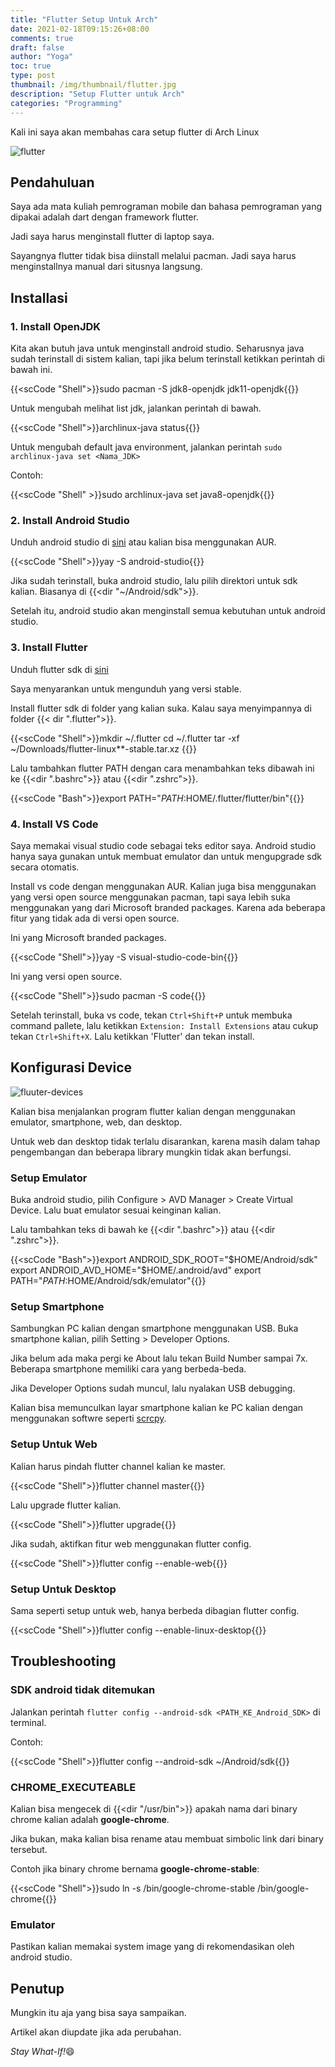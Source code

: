 ```yaml
---
title: "Flutter Setup Untuk Arch"
date: 2021-02-18T09:15:26+08:00
comments: true
draft: false
author: "Yoga"
toc: true
type: post
thumbnail: /img/thumbnail/flutter.jpg
description: "Setup Flutter untuk Arch"
categories: "Programming"
---
```


Kali ini saya akan membahas cara setup flutter di Arch Linux

<!--more-->

![flutter](/img/thumbnail/flutter.jpg)

## Pendahuluan

Saya ada mata kuliah pemrograman mobile dan bahasa pemrograman yang dipakai adalah dart dengan framework flutter.

Jadi saya harus menginstall flutter di laptop saya.

Sayangnya flutter tidak bisa diinstall melalui pacman. Jadi saya harus menginstallnya manual dari situsnya langsung.

## Installasi

### 1. Install OpenJDK

Kita akan butuh java untuk menginstall android studio. Seharusnya java sudah terinstall di sistem kalian, tapi jika belum terinstall
ketikkan perintah di bawah ini.

{{<scCode "Shell">}}sudo pacman -S jdk8-openjdk jdk11-openjdk{{</scCode>}}

Untuk mengubah melihat list jdk, jalankan perintah di bawah.

{{<scCode "Shell">}}archlinux-java status{{</scCode>}}

Untuk mengubah default java environment, jalankan perintah ``sudo archlinux-java set <Nama_JDK>``

Contoh:

{{<scCode "Shell" >}}sudo archlinux-java set java8-openjdk{{</scCode>}}

### 2. Install Android Studio

Unduh android studio di [sini](https://developer.android.com/studio/) atau kalian bisa menggunakan AUR.

{{<scCode "Shell">}}yay -S android-studio{{</scCode>}}

Jika sudah terinstall, buka android studio, lalu pilih direktori untuk sdk kalian. Biasanya di {{<dir "~/Android/sdk">}}.

Setelah itu, android studio akan menginstall semua kebutuhan untuk android studio.

### 3. Install Flutter

Unduh flutter sdk di [sini](https://flutter.dev/docs/development/tools/sdk/releases?tab=linux)

Saya menyarankan untuk mengunduh yang versi stable.

Install flutter sdk di folder yang kalian suka. Kalau saya menyimpannya di folder {{< dir ".flutter">}}.

{{<scCode "Shell">}}mkdir ~/.flutter
cd ~/.flutter
tar -xf ~/Downloads/flutter-linux*\*-stable.tar.xz
{{</scCode>}}

Lalu tambahkan flutter PATH dengan cara menambahkan teks dibawah ini ke {{<dir ".bashrc">}} atau {{<dir ".zshrc">}}.

{{<scCode "Bash">}}export PATH="${PATH}:$HOME/.flutter/flutter/bin"{{</scCode>}}

### 4. Install VS Code

Saya memakai visual studio code sebagai teks editor saya. Android studio hanya saya gunakan untuk membuat emulator dan untuk
mengupgrade sdk secara otomatis.

Install vs code dengan menggunakan AUR. Kalian juga bisa menggunakan yang versi open source menggunakan pacman, tapi saya lebih suka
menggunakan yang dari Microsoft branded packages. Karena ada beberapa fitur yang tidak ada di versi open source.

Ini yang Microsoft branded packages.

{{<scCode "Shell">}}yay -S visual-studio-code-bin{{</scCode>}}

Ini yang versi open source.

{{<scCode "Shell">}}sudo pacman -S code{{</scCode>}}

Setelah terinstall, buka vs code, tekan `Ctrl+Shift+P` untuk membuka command pallete, lalu ketikkan `Extension: Install Extensions` atau cukup tekan `Ctrl+Shift+X`.
Lalu ketikkan 'Flutter' dan tekan install.

## Konfigurasi Device

![fluuter-devices](/img/list-flutter-devices.png)

Kalian bisa menjalankan program flutter kalian dengan menggunakan emulator, smartphone, web, dan desktop.

Untuk web dan desktop tidak terlalu disarankan, karena masih dalam tahap pengembangan dan beberapa library mungkin tidak akan berfungsi.

### Setup Emulator

Buka android studio, pilih Configure > AVD Manager > Create Virtual Device. Lalu buat emulator sesuai keinginan kalian.

Lalu tambahkan teks di bawah ke {{<dir ".bashrc">}} atau {{<dir ".zshrc">}}.

{{<scCode "Bash">}}export ANDROID_SDK_ROOT="$HOME/Android/sdk"
export ANDROID_AVD_HOME="$HOME/.android/avd"
export PATH="${PATH}:$HOME/Android/sdk/emulator"{{</scCode>}}

### Setup Smartphone


Sambungkan PC kalian dengan smartphone menggunakan USB. Buka smartphone kalian, pilih Setting > Developer Options. 

Jika belum ada maka pergi ke About lalu tekan Build Number sampai 7x. Beberapa smartphone memiliki cara yang berbeda-beda.

Jika Developer Options sudah muncul, lalu nyalakan USB debugging.

Kalian bisa memunculkan layar smartphone kalian ke PC kalian dengan menggunakan softwre seperti [scrcpy](https://github.com/Genymobile/scrcpy).

### Setup Untuk Web

Kalian harus pindah flutter channel kalian ke master.

{{<scCode "Shell">}}flutter channel master{{</scCode>}}

Lalu upgrade flutter kalian.

{{<scCode "Shell">}}flutter upgrade{{</scCode>}}

Jika sudah, aktifkan fitur web menggunakan flutter config.

{{<scCode "Shell">}}flutter config --enable-web{{</scCode>}}

### Setup Untuk Desktop

Sama seperti setup untuk web, hanya berbeda dibagian flutter config.

{{<scCode "Shell">}}flutter config --enable-linux-desktop{{</scCode>}}

## Troubleshooting

### SDK android tidak ditemukan

Jalankan perintah `flutter config --android-sdk <PATH_KE_Android_SDK>` di terminal.

Contoh: 

{{<scCode "Shell">}}flutter config --android-sdk ~/Android/sdk{{</scCode>}}

### CHROME_EXECUTEABLE

Kalian bisa mengecek di {{<dir "/usr/bin">}} apakah nama dari binary chrome kalian adalah **google-chrome**.

Jika bukan, maka kalian bisa rename atau membuat simbolic link dari binary tersebut.

Contoh jika binary chrome bernama **google-chrome-stable**:

{{<scCode "Shell">}}sudo ln -s /bin/google-chrome-stable /bin/google-chrome{{</scCode>}}

### Emulator 

Pastikan kalian memakai system image yang di rekomendasikan oleh android studio.

## Penutup

Mungkin itu aja yang bisa saya sampaikan.

Artikel akan diupdate jika ada perubahan.

_Stay What-If!_:smile:
